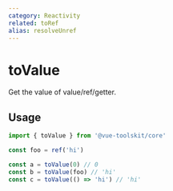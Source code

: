 ```yaml
---
category: Reactivity
related: toRef
alias: resolveUnref
---
```


# toValue

Get the value of value/ref/getter.

## Usage

```ts
import { toValue } from '@vue-toolskit/core'

const foo = ref('hi')

const a = toValue(0) // 0
const b = toValue(foo) // 'hi'
const c = toValue(() => 'hi') // 'hi'
```
